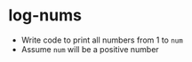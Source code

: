 # log-nums

* Write code to print all numbers from 1 to `num`
* Assume `num` will be a positive number